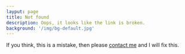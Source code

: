 ```yaml
---
layput: page
title: Not found
description: Oops, it looks like the link is broken.
background: '/img/bg-default.jpg'
---
```

If you think, this is a mistake, then please [contact me](/contact) and I will fix this.
